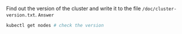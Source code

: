Find out the version of the cluster and write it to the file `/doc/cluster-version.txt`.
`Answer`
```bash
kubectl get nodes # check the version
```